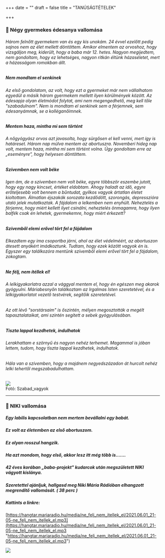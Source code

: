 +++
date = ""
draft = false
title = "TANÚSÁGTÉTELEK"

+++
### **💖 Négy gyermekes édesanya vallomása**

###### Három felnőtt gyermekem van és egy kis unokám. 24 évvel ezelőtt pedig sajnos nem az élet mellett döntöttem. Amikor elmentem az orvoshoz, hogy vizsgáljon meg, kiderült, hogy a baba már 12. hetes. Nagyon megijedtem, nem gondoltam, hogy ez lehetséges, nagyon ritkán éltünk házaséletet, mert a házasságom romokban állt.

##### **_Nem mondtam el senkinek_**

###### Az első gondolatom, az volt, hogy ezt a gyermeket már nem vállalhatom egyedül a másik három gyermekem mellett ilyen körülmények között. Az édesapja olyan életmódot folytat, ami nem megengedhető, meg kell tőle "szabadulnom". _Nem is mondtam el senkinek_ sem a férjemnek, sem édesanyámnak, se a kolléganőimnek.

##### **_Mentem haza, mintha mi sem történt_**

###### A nőgyógyász orvos azt javasolta, hogy sürgősen el kell venni, mert így is határeset. Három nap múlva mentem az abortuszra. Novemberi hideg nap volt, _mentem haza, mintha mi sem történt_ volna. Úgy gondoltam erre az „eseményre”, hogy helyesen döntöttem.

##### **_Szívemben nem volt béke_**

###### Igen ám, de a _szívemben nem volt béke,_ egyre többször eszembe jutott, hogy egy nagy kincset, értéket eldobtam. Ahogy haladt az idő, egyre erőteljesebb volt bennem a bűntudat, gyilkos vagyok ártatlan életet kioltottam. Álmatlan éjszakák sorozata kezdődött, szorongás, depresszióra utaló jelek mutatkoztak. A fájdalom a lelkemben nem enyhült. Neheztelés a férjemre, hogy miért kellett ilyet csinálni, neheztelés önmagamra, hogy ilyen balfék csak én lehetek, gyermekemre, hogy miért érkezett?

##### **_Szívemből elemi erővel tört fel a fájdalom_**

###### Elkezdtem egy ima csoportba járni, ahol az élet védelméért, az abortuszon átesett anyákért imádkoztunk. Tudtam, hogy ezek között vagyok én is. Egyszer egy találkozóra mentünk _szívemből elemi erővel tört fel a fájdalom,_ zokogtam.

##### **_Ne félj, nem ítéllek el!_**

###### A lelkigyakorlatra azzal a vággyal mentem el, hogy én egészen meg akarok gyógyulni. Máriabesnyőn találkoztam az Irgalmas Isten szeretetével, és a lelkigyakorlatot vezető testvérek, segítőik szeretetével.

###### Az ott lévő "sorstársaim" is őszintén, mélyen megosztották a megélt tapasztalataikat, ami szintén segített a sebek gyógyulásában.

##### **_Tiszta lappal kezdhetek, indulhatok_**

###### Lerakhattam e szörnyű és nagyon nehéz terhemet. Magammal is jóban lettem, tudom, hogy _tiszta lappal kezdhetek_, _indulhatok._

###### Hála van a szívemben, hogy a majdnem negyedszázadon át hurcolt nehéz lelki tehertől megszabadulhattam.

![](/uploads/szabad-vagyok.jpg)  
Fotó: Szabad_vagyok

***

#### 

### **💖 NIKI vallomása**

##### _Egy labilis kapcsolatban nem mertem bevállalni egy babát._

##### _Ez volt az életemben az első abortuszom._

##### _Ez olyan rosszul hangzik._

##### _Ha azt mondom, hogy első, akkor lesz itt még több is……._

##### 42 éves korában „_baba-projekt_" kudarcok után megszületett NIKI vágyott kislánya.

##### Szeretettel ajánljuk, hallgasd meg Niki Mária Rádióban elhangzott megrendítő vallomását.  ( 38 perc )

##### Kattints a linkre:

[https://hangtar.mariaradio.hu/media/ne_felj_nem_itellek_el/2021.06.01_21-05-ne_felj_nem_itellek_el.mp3](https://hangtar.mariaradio.hu/media/ne_felj_nem_itellek_el/2021.06.01_21-05-ne_felj_nem_itellek_el.mp3 "https://hangtar.mariaradio.hu/media/ne_felj_nem_itellek_el/2021.06.01_21-05-ne_felj_nem_itellek_el.mp3")

![](/uploads/megszuletett.jpg)
